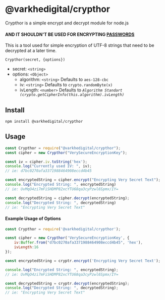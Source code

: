 # @varkhedigital/crypthor

Crypthor is a simple encrypt and decrypt module for node.js 
#### **AND IT SHOULDN'T BE USED FOR ENCRYPTING <u>PASSWORDS</u>**

This is a tool used for simple encryption of UTF-8 strings that need to be decrypted at a later time.

`Crypthor(secret, {options})`

-   secret: `<string>`
-   options: `<Object>`
    -   algorithm: `<string>` Defaults to `aes-128-cbc`
    -   iv: `<string>` Defaults to `crypto.randomByte(x)`
    -   ivLength: `<number>` Defaults to _`Algorithm Standart (crypto.getCipherInfo(this.algorithm).ivLength)`_

## Install
`npm install @varkhedigital/crypthor`

## Usage
```js
const Crypthor = require("@varkhedigital/crypthor");
const cipher = new Crypthor("VerySecureEncryptionKey");

const iv = cipher.iv.toString('hex');
console.log("Currently used IV: ", iv);
// ie: d7bc0270afa3371988464908eccd4b45

const encryptedString = cipher.encrypt("Encrypting Very Secret Text");
console.log("Encrypted String: ", encryptedString)
// ie: UvMqO4zi7mFiSHDMP82xcYTU68qa3cyPzwl6Spmx/IY=

const decryptedString = cipher.decrypt(encryptedString);
console.log("Decrypted String: ", decryptedString)
// ie: "Encrypting Very Secret Text"
```

#### Example Usage of Options

```javascript
const Crypthor = require('@varkhedigital/crypthor');

const cipher = new Crypthor('VerySecureEncryptionKey', {
    iv:Buffer.from("d7bc0270afa3371988464908eccd4b45", 'hex'),
    ivLength:16
});

const encryptedString = cryptr.encrypt('Encrypting Very Secret Text');

console.log("Encrypted String: ", encryptedString);
// ie: UvMqO4zi7mFiSHDMP82xcYTU68qa3cyPzwl6Spmx/IY=

const decryptedString = cryptr.decrypt(encryptedString);
console.log("Decrypted String: ", decryptedString);
// ie: "Encrypting Very Secret Text"

```